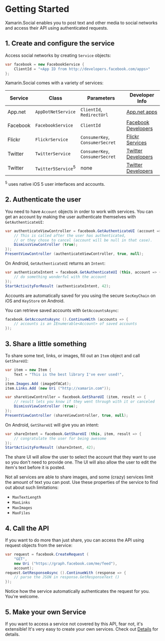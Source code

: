 # Getting Started

Xamarin.Social enables you to post text and other media to social
networks and access their API using authenticated requests.


## 1. Create and configure the service

Access social networks by creating `Service` objects:

```csharp
var facebook = new FacebookService {
	ClientId = "<App ID from http://developers.facebook.com/apps>"
};
```

Xamarin.Social comes with a variety of services:

<table>
	<thead><tr><th>Service</th><th>Class</th><th>Parameters</th><th>Developer Info</th></thead>
	<tbody>
		<tr>
			<td>App.net</td>
			<td><code>AppDotNetService</code></td>
			<td><code>ClientId</code>, <code>RedirectUrl</code></td>
			<td><a href="https://alpha.app.net/developer/apps/">App.net apps</a></td>
		</tr>
		<tr>
			<td>Facebook</td>
			<td><code>FacebookService</code></td>
			<td><code>ClientId</code></td>
			<td><a href="http://developers.facebook.com">Facebook Developers</a></td>
		</tr>
		<tr>
			<td>Flickr</td>
			<td><code>FlickrService</code></td>
			<td><code>ConsumerKey</code>, <code>ConsumerSecret</code></td>
			<td><a href="http://www.flickr.com/services/api/">Flickr Services</a></td>
		</tr>
		<tr>
			<td>Twitter</td>
			<td><code>TwitterService</code></td>
			<td><code>ConsumerKey</code>, <code>ConsumerSecret</code></td>
			<td><a href="http://dev.twitter.com">Twitter Developers</a></td>
		</tr>
		<tr>
			<td>Twitter</td>
			<td><code>Twitter5Service</code><sup>5</sup></td>
			<td>none</td>
			<td><a href="http://dev.twitter.com">Twitter Developers</a></td>
		</tr>
	</tbody>
</table>

<sup>5</sup> uses native iOS 5 user interfaces and accounts.


## 2. Authenticate the user

You need to have `Account` objects in order to work with services. You
can get an account by making the user authenticate themselves with
`GetAuthenticateUI`:

```csharp
var authenticateViewController = facebook.GetAuthenticateUI (account => {
	// This is called after the user has authenticated,
	// or they chose to cancel (account will be null in that case).
	DismissViewController (true);
});
PresentViewController (authenticateViewController, true, null);
```

On Android, `GetAuthenticateUI` returns an `Intent`:

```csharp
var authenticateIntent = facebook.GetAuthenticateUI (this, account => {
	// do something wonderful with the account
});
StartActivityForResult (authenticateIntent, 42);
```

Accounts are automatically saved for you using the secure `SecKeyChain`
on iOS and `KeyStore` on Android.

You can retrieve saved accounts with `GetAccountsAsync`:

```csharp
facebook.GetAccountsAsync ().ContinueWith (accounts => {
	// accounts is an IEnumerable<Account> of saved accounts
});
```

## 3. Share a little something

To share some text, links, or images, fill out an `Item` object and call
`GetShareUI`:

```csharp
var item = new Item {
	Text = "This is the best library I've ever used!",
};
item.Images.Add (imageOfACat);
item.Links.Add (new Uri ("http://xamarin.com"));

var shareViewController = facebook.GetShareUI (item, result => {
	// result lets you know if they went through with it or canceled
	DismissViewController (true);
});
PresentViewController (shareViewController, true, null);
```

On Android, `GetShareUI` will give you an intent:

```csharp
var shareIntent = facebook.GetShareUI (this, item, result => {
	// congratulate the user for being awesome
});
StartActivityForResult (shareIntent, 42);
```

The share UI will allow the user to select the account that they want to
use so you don't need to provide one. The UI will also allow the user to
edit the item's text before it is posted.

Not all services are able to share images, and some (crazy) services
limit the amount of text you can post. Use these properties of the
service to find out about such limitations:

* `MaxTextLength`
* `MaxLinks`
* `MaxImages`
* `MaxFiles`


## 4. Call the API

If you want to do more than just share, you can access the API using
request objects from the service:

```csharp
var request = facebook.CreateRequest (
	"GET",
	new Uri ("https://graph.facebook.com/me/feed"),
	account);
request.GetResponseAsync ().ContinueWith (response => {
	// parse the JSON in response.GetResponseText ()
});
```

Notice how the service automatically authenticates the request for you.
You're welcome.


## 5. Make your own Service

If you want to access a service not covered by this API, fear not, it's
extensible! It's very easy to create your own services. Check out
[Details](Details.md) for details.


